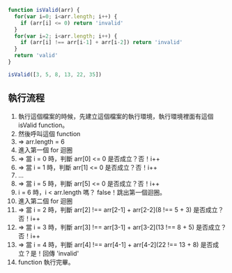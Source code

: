 ``` js
function isValid(arr) {
  for(var i=0; i<arr.length; i++) {
    if (arr[i] <= 0) return 'invalid'
  }
  for(var i=2; i<arr.length; i++) {
    if (arr[i] !== arr[i-1] + arr[i-2]) return 'invalid'
  }
  return 'valid'
}

isValid([3, 5, 8, 13, 22, 35])
```

## 執行流程

1. 執行這個檔案的時候，先建立這個檔案的執行環境，執行環境裡面有這個 isValid function。
2. 然後呼叫這個 function
3. => arr.length = 6
4. 進入第一個 for 迴圈
5. => 當 i = 0 時，判斷 arr[0] <= 0 是否成立？否！i++
6. => 當 i = 1 時，判斷 arr[1] <= 0 是否成立？否！i++
7. ...
8. => 當 i = 5 時，判斷 arr[5] <= 0 是否成立？否！i++
9. i = 6 時，i < arr.length 嗎？ false！跳出第一個迴圈。
10. 進入第二個 for 迴圈
11. => 當 i = 2 時，判斷 arr[2] !== arr[2-1] + arr[2-2](8 !== 5 + 3) 是否成立？否！i++
12. => 當 i = 3 時，判斷 arr[3] !== arr[3-1] + arr[3-2](13 !== 8 + 5) 是否成立？否！i++
13. => 當 i = 4 時，判斷 arr[4] !== arr[4-1] + arr[4-2](22 !== 13 + 8) 是否成立？是！回傳 'invalid'
14. function 執行完畢。
